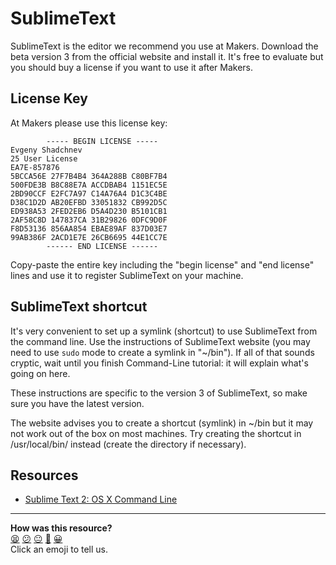 # SublimeText

SublimeText is the editor we recommend you use at Makers. Download the beta version 3 from the official website and install it. It's free to evaluate but you should buy a license if you want to use it after Makers. 

## License Key

At Makers please use this license key:

````		
		----- BEGIN LICENSE -----
Evgeny Shadchnev
25 User License
EA7E-857876
5BCCA56E 27F7B4B4 364A288B C80BF7B4
500FDE3B B8C88E7A ACCDBAB4 1151EC5E
2BD90CCF E2FC7A97 C14A76A4 D1C3C4BE
D38C1D2D AB20EFBD 33051832 CB992D5C
ED938A53 2FED2EB6 D5A4D230 B5101CB1
2AF58C8D 147837CA 31B29826 0DFC9D0F
F8D53136 856AA854 EBAE89AF 837D03E7
99AB386F 2ACD1E7E 26CB6695 44E1CC7E
		------ END LICENSE ------
````

Copy-paste the entire key including the "begin license" and "end license" lines and use it to register SublimeText on your machine.

## SublimeText shortcut

It's very convenient to set up a symlink (shortcut) to use SublimeText from the command line. Use the instructions of SublimeText website (you may need to use `sudo` mode to create a symlink in "~/bin"). If all of that sounds cryptic, wait until you finish Command-Line tutorial: it will explain what's going on here.

These instructions are specific to the version 3 of SublimeText, so make sure you have the latest version.

The website advises you to create a shortcut (symlink) in ~/bin but it may not work out of the box on most machines. Try creating the shortcut in /usr/local/bin/ instead (create the directory if necessary).

## Resources

- [Sublime Text 2: OS X Command Line](https://www.sublimetext.com/docs/2/osx_command_line.html)

<!-- BEGIN GENERATED SECTION DO NOT EDIT -->

---

**How was this resource?**  
[😫](https://airtable.com/shrUJ3t7KLMqVRFKR?prefill_Repository=course&prefill_File=pills/sublime_text.md&prefill_Sentiment=😫) [😕](https://airtable.com/shrUJ3t7KLMqVRFKR?prefill_Repository=course&prefill_File=pills/sublime_text.md&prefill_Sentiment=😕) [😐](https://airtable.com/shrUJ3t7KLMqVRFKR?prefill_Repository=course&prefill_File=pills/sublime_text.md&prefill_Sentiment=😐) [🙂](https://airtable.com/shrUJ3t7KLMqVRFKR?prefill_Repository=course&prefill_File=pills/sublime_text.md&prefill_Sentiment=🙂) [😀](https://airtable.com/shrUJ3t7KLMqVRFKR?prefill_Repository=course&prefill_File=pills/sublime_text.md&prefill_Sentiment=😀)  
Click an emoji to tell us.

<!-- END GENERATED SECTION DO NOT EDIT -->
